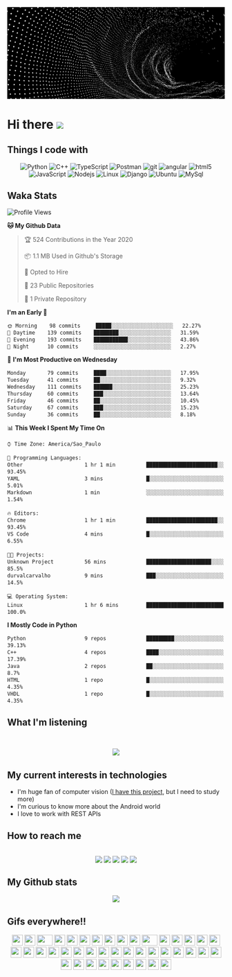 <div align='center'><img src='nice.gif'></div>

<!--
<p align="center">
  <img 
    src="https://komarev.com/ghpvc/?username=durvalcarvalho" 
    alt="Durval Carvalho"
  />
</p>
-->

# Hi there <img src="https://media.giphy.com/media/hvRJCLFzcasrR4ia7z/giphy.gif" width="25px">

## Things I code with
<p align='center'>
  <img alt="Python" src="https://img.shields.io/badge/-Python-007ACC?style=flat-square&logo=Python&logoColor=white" />
  <img alt="C++" src="https://img.shields.io/badge/-C%2b%2b-007ACC?style=flat-square&logo=c%2b%2b&logoColor=white" />
  <img alt="TypeScript" src="https://img.shields.io/badge/-TypeScript-007ACC?style=flat-square&logo=typescript&logoColor=white" />
  <img alt="Postman" src="https://img.shields.io/badge/-Postman-orange?style=flat-square&logo=postman&logoColor=white" />
  <img alt="git" src="https://img.shields.io/badge/-Git-F05032?style=flat-square&logo=git&logoColor=white" />
  <img alt="angular" src="https://img.shields.io/badge/-Angular-DD0031?style=flat-square&logo=angular&logoColor=white" />
  <img alt="html5" src="https://img.shields.io/badge/-HTML5-E34F26?style=flat-square&logo=html5&logoColor=white" />
  <img alt="JavaScript" src="https://img.shields.io/badge/-JavaScript-F7B93E?style=flat-square&logo=JavaScript&logoColor=white" />
  <img alt="Nodejs" src="https://img.shields.io/badge/-Nodejs-43853d?style=flat-square&logo=Node.js&logoColor=white" />
  <img alt="Linux" src="https://img.shields.io/badge/-Linux-fff?&logo=linux&logoColor=000" />
  <img alt="Django" src="https://img.shields.io/badge/-django-fff?&logo=django&logoColor=green" />
  <img alt="Ubuntu" src="https://img.shields.io/badge/-ubuntu-fff?&logo=ubuntu&logoColor=orange" />
  <img alt="MySql" src="https://img.shields.io/badge/-MySQL-fff?&logo=mysql&logoColor=orange" />
</p>

## Waka Stats

<!--START_SECTION:waka-->
![Profile Views](http://img.shields.io/badge/Profile%20Views-66-blue)

**🐱 My Github Data** 

> 🏆 524 Contributions in the Year 2020
 > 
> 📦 1.1 MB Used in Github's Storage 
 > 
> 💼 Opted to Hire
 > 
> 📜 23 Public Repositories
 > 
> 🔑 1 Private Repository 
 > 
**I'm an Early 🐤** 

```text
🌞 Morning    98 commits     █████░░░░░░░░░░░░░░░░░░░░   22.27% 
🌆 Daytime    139 commits    ████████░░░░░░░░░░░░░░░░░   31.59% 
🌃 Evening    193 commits    ███████████░░░░░░░░░░░░░░   43.86% 
🌙 Night      10 commits     ░░░░░░░░░░░░░░░░░░░░░░░░░   2.27%

```
📅 **I'm Most Productive on Wednesday** 

```text
Monday       79 commits     ████░░░░░░░░░░░░░░░░░░░░░   17.95% 
Tuesday      41 commits     ██░░░░░░░░░░░░░░░░░░░░░░░   9.32% 
Wednesday    111 commits    ██████░░░░░░░░░░░░░░░░░░░   25.23% 
Thursday     60 commits     ███░░░░░░░░░░░░░░░░░░░░░░   13.64% 
Friday       46 commits     ██░░░░░░░░░░░░░░░░░░░░░░░   10.45% 
Saturday     67 commits     ███░░░░░░░░░░░░░░░░░░░░░░   15.23% 
Sunday       36 commits     ██░░░░░░░░░░░░░░░░░░░░░░░   8.18%

```


📊 **This Week I Spent My Time On** 

```text
⌚︎ Time Zone: America/Sao_Paulo

💬 Programming Languages: 
Other                    1 hr 1 min          ███████████████████████░░   93.45% 
YAML                     3 mins              █░░░░░░░░░░░░░░░░░░░░░░░░   5.01% 
Markdown                 1 min               ░░░░░░░░░░░░░░░░░░░░░░░░░   1.54%

🔥 Editors: 
Chrome                   1 hr 1 min          ███████████████████████░░   93.45% 
VS Code                  4 mins              █░░░░░░░░░░░░░░░░░░░░░░░░   6.55%

🐱‍💻 Projects: 
Unknown Project          56 mins             █████████████████████░░░░   85.5% 
durvalcarvalho           9 mins              ███░░░░░░░░░░░░░░░░░░░░░░   14.5%

💻 Operating System: 
Linux                    1 hr 6 mins         █████████████████████████   100.0%

```

**I Mostly Code in Python** 

```text
Python                   9 repos             █████████░░░░░░░░░░░░░░░░   39.13% 
C++                      4 repos             ████░░░░░░░░░░░░░░░░░░░░░   17.39% 
Java                     2 repos             ██░░░░░░░░░░░░░░░░░░░░░░░   8.7% 
HTML                     1 repo              █░░░░░░░░░░░░░░░░░░░░░░░░   4.35% 
VHDL                     1 repo              █░░░░░░░░░░░░░░░░░░░░░░░░   4.35%

```



<!--END_SECTION:waka-->

## What I'm listening

<br>
<p align='center'>
  <img src='https://spotify-github-profile.vercel.app/api/view?uid=12150218960&cover_image=true'>
<p>

## My current interests in technologies

- I'm huge fan of computer vision ([I have this project](https://github.com/durvalcarvalho/contador_moedas), but I need to study more)
- I'm curious to know more about the Android world
- I love to work with REST APIs

## How to reach me
<br>
<div align='center'>
  <a target='_blank' src='https://twitter.com/durvaall'><img src='https://img.shields.io/badge/-@durvaall-blue?style=flat-square&logo=twitter&logoColor=white'></a>
  <a target='_blank' src='https://www.linkedin.com/in/durvalcsouza/'><img src='https://img.shields.io/badge/-Linkedin-blue?style=flat-square&logo=Linkedin&logoColor=white'></a>
  <a target='_blank' src='mailto:dudurval2@gmail.com'><img src='https://img.shields.io/badge/-dudurval2@gmail.com-c14438?style=flat-square&logo=Gmail&logoColor=white'></a>
  <a target='_blank' src='https://www.linkedin.com/in/durvalcsouza/'><img src='https://img.shields.io/badge/-telegram-blue?style=flat-square&logo=Telegram&logoColor=white'></a>
  <a target='_blank' src='https://open.spotify.com/user/12150218960'><img src='https://img.shields.io/badge/-Spotify-green?style=flat-square&logo=Spotify&logoColor=white'></a>
</div>

## My Github stats

<p align="center">
  <img src='https://github-readme-stats.vercel.app/api?username=durvalcarvalho&show_icons=true&theme=tokyonight'>
</p>


## Gifs everywhere!!
<p align="center">
    <img src="https://cultofthepartyparrot.com/parrots/hd/githubparrot.gif" width="25" height="25"/>
    <img src="https://cultofthepartyparrot.com/flags/hd/iranparrot.gif" width="25" height="25"/>
    <img src="https://cultofthepartyparrot.com/parrots/asyncparrot.gif" width="36" height="25"/>
    <img src="https://cultofthepartyparrot.com/parrots/exceptionallyfastparrot.gif" width="25" height="25"/>
    <img src="https://cultofthepartyparrot.com/parrots/hd/60fpsparrot.gif" width="25" height="25"/>
    <img src="https://cultofthepartyparrot.com/parrots/hd/jumpingparrot.gif" width="25" height="25"/>
    <img src="https://cultofthepartyparrot.com/parrots/hd/opensourceparrot.gif" width="25" height="25"/>
    <img src="https://cultofthepartyparrot.com/parrots/hd/dealwithitnowparrot.gif" width="25" height="25"/>
    <img src="https://cultofthepartyparrot.com/parrots/hd/hypnoparrotlight.gif" width="25" height="25"/>
    <img src="https://cultofthepartyparrot.com/parrots/databaseparrot.gif" width="25" height="25"/>
    <img src="https://cultofthepartyparrot.com/parrots/fixparrot.gif" width="36" height="25"/>
    <img src="https://cultofthepartyparrot.com/parrots/hd/laptop_parrot.gif" width="25" height="25"/>
    <img src="https://cultofthepartyparrot.com/parrots/hd/spinningparrot.gif" width="25" height="25"/>
    <img src="https://cultofthepartyparrot.com/parrots/hd/levitationparrot.gif" width="25" height="25"/>
    <img src="https://cultofthepartyparrot.com/parrots/hd/meldparrot.gif" width="25" height="25"/>
    <img src="https://cultofthepartyparrot.com/parrots/slomoparrot.gif" width="25" height="25"/>
    <img src="https://cultofthepartyparrot.com/parrots/hd/moonwalkingparrot.gif" width="25" height="25"/>
    <img src="https://cultofthepartyparrot.com/parrots/hd/stableparrot.gif" width="25" height="25"/>
    <img src="https://cultofthepartyparrot.com/parrots/hd/scienceparrot.gif" width="25" height="25"/>
    <img src="https://cultofthepartyparrot.com/parrots/hd/pirateparrot.gif" width="25" height="25"/>
    <img src="https://cultofthepartyparrot.com/parrots/hd/footballparrot.gif" width="25" height="25"/>
    <img src="https://cultofthepartyparrot.com/parrots/hd/illuminatiparrot.gif" width="25" height="25"/>
    <img src="https://cultofthepartyparrot.com/parrots/hd/hypnoparrotdark.gif" width="25" height="25"/>
    <img src="https://cultofthepartyparrot.com/parrots/hd/mustacheparrot.gif" width="25" height="25"/>
    <img src="https://emojis.slackmojis.com/emojis/images/1578512858/7452/danceydoge.gif?1578512858" width="25" height="25"/> 
    <img src="https://emojis.slackmojis.com/emojis/images/1531849353/4244/blob-octopus.gif?1531849353" width="25" height="25"/> 
    <img src="https://emojis.slackmojis.com/emojis/images/1460579133/354/doom_look.gif" width="25" height="25"/>
    <img src="https://emojis.slackmojis.com/emojis/images/1598364417/10264/partykeanu.gif" width="25" height="25"/> 
    <img src="https://emojis.slackmojis.com/emojis/images/1450319445/43/mario.gif" width="25" height="25"/> 
    <img src="https://emojis.slackmojis.com/emojis/images/1450372448/149/sonic.gif" width="25" height="25"/> 
    <img src="https://emojis.slackmojis.com/emojis/images/1471045836/777/bug.gif" width="25" height="25"/> 
    <img src="https://emojis.slackmojis.com/emojis/images/1471045839/793/computerrage.gif" width="25" height="25"/> 
    <img src="https://emojis.slackmojis.com/emojis/images/1471045863/884/ninja.gif" width="25" height="25"/> 
    <img src="https://emojis.slackmojis.com/emojis/images/1500426137/2648/allo-tongue.gif" width="25" height="25"/> 
    <img src="https://emojis.slackmojis.com/emojis/images/1450458551/184/nyancat_big.gif" width="25" height="25"/> 
    <img src="https://emojis.slackmojis.com/emojis/images/1487860751/1784/sickred-mario.gif" width="25" height="25"/> 
    <img src="https://emojis.slackmojis.com/emojis/images/1487860517/1783/sickyellow-mario.gif" width="25" height="25"/> 
    <img src="https://emojis.slackmojis.com/emojis/images/1487860475/1782/sickblue-mario.gif" width="25" height="25"/> 
    <img src="https://emojis.slackmojis.com/emojis/images/1450785773/250/mega.gif" width="25" height="25"/> 
    <img src="https://emojis.slackmojis.com/emojis/images/1450319445/45/goomba.gif" width="25" height="25"/> 
    <img src="https://emojis.slackmojis.com/emojis/images/1490884029/1971/coin.gif" width="25" height="25"/> 
    <img src="https://emojis.slackmojis.com/emojis/images/1460579188/357/doom_lost_soul.gif" width="25" height="25"/> 
</p>

